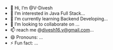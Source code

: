 - 👋 Hi, I’m @V-Divesh
- 👀 I’m interested in Java Full Stack...
- 🌱 I’m currently learning Backend Developing...
- 💞️ I’m looking to collaborate on ...
- 📫 reach me @divesh16.v@gmail.com...
- 😄 Pronouns: ...
- ⚡ Fun fact: ...

<!---
V-Divesh/V-Divesh is a ✨ special ✨ repository because its `README.md` (this file) appears on your GitHub profile.
You can click the Preview link to take a look at your changes.
--->
